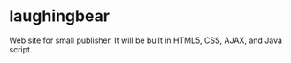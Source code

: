 # laughingbear
Web site for small publisher. It will be built in HTML5, CSS, AJAX, and Java script. 
